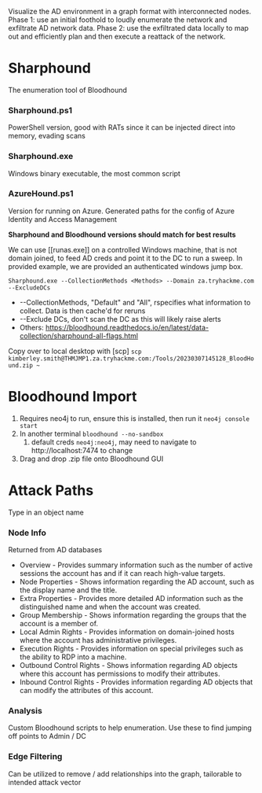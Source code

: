 Visualize the AD environment in a graph format with interconnected nodes.
Phase 1: use an initial foothold to loudly enumerate the network and exfiltrate AD network data.
Phase 2: use the exfiltrated data locally to map out and efficiently plan and then execute a reattack of the network.

# Sharphound
The enumeration tool of Bloodhound
### Sharphound.ps1 
PowerShell version, good with RATs since it can be injected direct into memory, evading scans
### Sharphound.exe 
Windows binary executable, the most common script
### AzureHound.ps1
Version for running on Azure. Generated paths for the config of Azure Identity and Access Management

**Sharphound and Bloodhound versions should match for best results**

We can use [[runas.exe]] on a controlled Windows machine, that is not domain joined, to feed AD creds and point it to the DC to run a sweep. In provided example, we are provided an authenticated windows jump box.

`Sharphound.exe --CollectionMethods <Methods> --Domain za.tryhackme.com --ExcludeDCs`
- --CollectionMethods, "Default" and "All", rspecifies what information to collect. Data is then cache'd for reruns
- --Exclude DCs, don't scan the DC as this will likely raise alerts
- Others: https://bloodhound.readthedocs.io/en/latest/data-collection/sharphound-all-flags.html

Copy over to local desktop with [scp] 
`scp kimberley.smith@THMJMP1.za.tryhackme.com:/Tools/20230307145128_BloodHound.zip ~`

# Bloodhound Import
1. Requires neo4j to run, ensure this is installed, then run it `neo4j console start`
2. In another terminal `bloodhound --no-sandbox` 
	1. default creds `neo4j:neo4j`, may need to navigate to http://localhost:7474 to change
3. Drag and drop .zip file onto Bloodhound GUI

# Attack Paths
Type in an object name
### Node Info
Returned from AD databases
- Overview - Provides summary information such as the number of active sessions the account has and if it can reach high-value targets.
- Node Properties - Shows information regarding the AD account, such as the display name and the title.
- Extra Properties - Provides more detailed AD information such as the distinguished name and when the account was created.
- Group Membership - Shows information regarding the groups that the account is a member of.
- Local Admin Rights - Provides information on domain-joined hosts where the account has administrative privileges.
- Execution Rights - Provides information on special privileges such as the ability to RDP into a machine.
- Outbound Control Rights - Shows information regarding AD objects where this account has permissions to modify their attributes.
- Inbound Control Rights -  Provides information regarding AD objects that can modify the attributes of this account.

### Analysis
Custom Bloodhound scripts to help enumeration. Use these to find jumping off points to Admin / DC

### Edge Filtering
Can be utilized to remove / add relationships into the graph, tailorable to intended attack vector